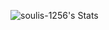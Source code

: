![soulis-1256's Stats](https://github-readme-stats.vercel.app/api?username=soulis-1256&theme=github_dark&show_icons=true&hide_border=true&count_private=true)
